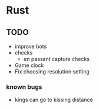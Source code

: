 # Rust
## TODO
 - improve bots
 - checks
    - en passant capture checks
 - Game clock
 - Fix choosing resolution setting

 ### known bugs
  - kings can go to kissing distance

